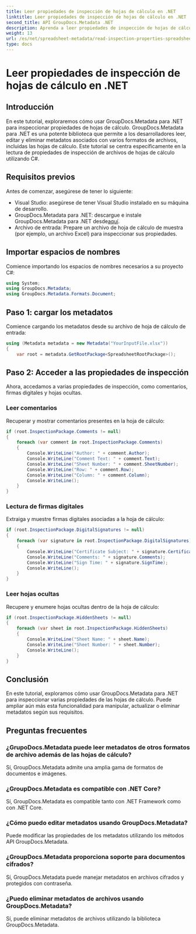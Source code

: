 ```yaml
---
title: Leer propiedades de inspección de hojas de cálculo en .NET
linktitle: Leer propiedades de inspección de hojas de cálculo en .NET
second_title: API GroupDocs.Metadata .NET
description: Aprenda a leer propiedades de inspección de hojas de cálculo utilizando GroupDocs.Metadata para .NET. Acceda a comentarios, firmas digitales y hojas ocultas sin esfuerzo.
weight: 13
url: /es/net/spreadsheet-metadata/read-inspection-properties-spreadsheets/
type: docs
---
```

# Leer propiedades de inspección de hojas de cálculo en .NET

## Introducción
En este tutorial, exploraremos cómo usar GroupDocs.Metadata para .NET para inspeccionar propiedades de hojas de cálculo. GroupDocs.Metadata para .NET es una potente biblioteca que permite a los desarrolladores leer, editar y eliminar metadatos asociados con varios formatos de archivos, incluidas las hojas de cálculo. Este tutorial se centra específicamente en la lectura de propiedades de inspección de archivos de hojas de cálculo utilizando C#.
## Requisitos previos
Antes de comenzar, asegúrese de tener lo siguiente:
- Visual Studio: asegúrese de tener Visual Studio instalado en su máquina de desarrollo.
-  GroupDocs.Metadata para .NET: descargue e instale GroupDocs.Metadata para .NET desde[aquí](https://releases.groupdocs.com/metadata/net/).
- Archivo de entrada: Prepare un archivo de hoja de cálculo de muestra (por ejemplo, un archivo Excel) para inspeccionar sus propiedades.

## Importar espacios de nombres
Comience importando los espacios de nombres necesarios a su proyecto C#:
```csharp
using System;
using GroupDocs.Metadata;
using GroupDocs.Metadata.Formats.Document;
```
## Paso 1: cargar los metadatos
Comience cargando los metadatos desde su archivo de hoja de cálculo de entrada:
```csharp
using (Metadata metadata = new Metadata("YourInputFile.xlsx"))
{
    var root = metadata.GetRootPackage<SpreadsheetRootPackage>();
```
## Paso 2: Acceder a las propiedades de inspección
Ahora, accedamos a varias propiedades de inspección, como comentarios, firmas digitales y hojas ocultas.
### Leer comentarios
Recuperar y mostrar comentarios presentes en la hoja de cálculo:
```csharp
if (root.InspectionPackage.Comments != null)
{
    foreach (var comment in root.InspectionPackage.Comments)
    {
        Console.WriteLine("Author: " + comment.Author);
        Console.WriteLine("Comment Text: " + comment.Text);
        Console.WriteLine("Sheet Number: " + comment.SheetNumber);
        Console.WriteLine("Row: " + comment.Row);
        Console.WriteLine("Column: " + comment.Column);
        Console.WriteLine();
    }
}
```
### Lectura de firmas digitales
Extraiga y muestre firmas digitales asociadas a la hoja de cálculo:
```csharp
if (root.InspectionPackage.DigitalSignatures != null)
{
    foreach (var signature in root.InspectionPackage.DigitalSignatures)
    {
        Console.WriteLine("Certificate Subject: " + signature.CertificateSubject);
        Console.WriteLine("Comments: " + signature.Comments);
        Console.WriteLine("Sign Time: " + signature.SignTime);
        Console.WriteLine();
    }
}
```
### Leer hojas ocultas
Recupere y enumere hojas ocultas dentro de la hoja de cálculo:
```csharp
if (root.InspectionPackage.HiddenSheets != null)
{
    foreach (var sheet in root.InspectionPackage.HiddenSheets)
    {
        Console.WriteLine("Sheet Name: " + sheet.Name);
        Console.WriteLine("Sheet Number: " + sheet.Number);
        Console.WriteLine();
    }
}
```

## Conclusión
En este tutorial, exploramos cómo usar GroupDocs.Metadata para .NET para inspeccionar varias propiedades de las hojas de cálculo. Puede ampliar aún más esta funcionalidad para manipular, actualizar o eliminar metadatos según sus requisitos.

## Preguntas frecuentes
### ¿GrupoDocs.Metadata puede leer metadatos de otros formatos de archivo además de las hojas de cálculo?
Sí, GroupDocs.Metadata admite una amplia gama de formatos de documentos e imágenes.
### ¿GroupDocs.Metadata es compatible con .NET Core?
Sí, GroupDocs.Metadata es compatible tanto con .NET Framework como con .NET Core.
### ¿Cómo puedo editar metadatos usando GroupDocs.Metadata?
Puede modificar las propiedades de los metadatos utilizando los métodos API GroupDocs.Metadata.
### ¿GroupDocs.Metadata proporciona soporte para documentos cifrados?
Sí, GroupDocs.Metadata puede manejar metadatos en archivos cifrados y protegidos con contraseña.
### ¿Puedo eliminar metadatos de archivos usando GroupDocs.Metadata?
Sí, puede eliminar metadatos de archivos utilizando la biblioteca GroupDocs.Metadata.